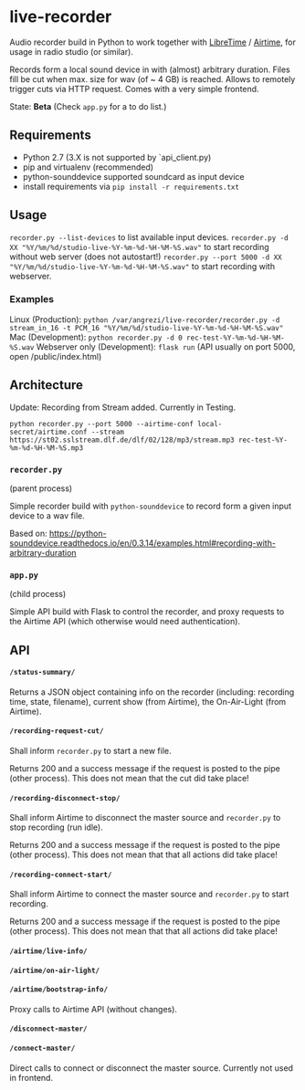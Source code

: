 # live-recorder

Audio recorder build in Python to work together with [LibreTime](https://github.com/LibreTime/libretime) / [Airtime](https://www.airtime.pro/), for usage in radio studio (or similar).

Records form a local sound device in with (almost) arbitrary duration.
Files fill be cut when max. size for wav (of ~ 4 GB) is reached.
Allows to remotely trigger cuts via HTTP request. Comes with a very simple frontend.

State: **Beta** (Check `app.py` for a to do list.)

## Requirements

- Python 2.7 (3.X is not supported by `api_client.py)
- pip and virtualenv (recommended)
- python-sounddevice supported soundcard as input device
- install requirements via `pip install -r requirements.txt`

## Usage

`recorder.py --list-devices` to list available input devices.
`recorder.py -d XX "%Y/%m/%d/studio-live-%Y-%m-%d-%H-%M-%S.wav"` to start recording without web server (does not autostart!)
`recorder.py --port 5000 -d XX "%Y/%m/%d/studio-live-%Y-%m-%d-%H-%M-%S.wav"` to start recording with webserver.

### Examples

Linux (Production): `python /var/angrezi/live-recorder/recorder.py -d stream_in_16 -t PCM_16 "%Y/%m/%d/studio-live-%Y-%m-%d-%H-%M-%S.wav"`
Mac (Development): `python recorder.py -d 0 rec-test-%Y-%m-%d-%H-%M-%S.wav`
Webserver only (Development): `flask run` (API usually on port 5000, open /public/index.html)

## Architecture

Update: Recording from Stream added. Currently in Testing.

`python recorder.py --port 5000 --airtime-conf local-secret/airtime.conf --stream https://st02.sslstream.dlf.de/dlf/02/128/mp3/stream.mp3 rec-test-%Y-%m-%d-%H-%M-%S.mp3`

### `recorder.py`

(parent process)

Simple recorder build with `python-sounddevice` to record form a given input device to a wav file.

Based on: https://python-sounddevice.readthedocs.io/en/0.3.14/examples.html#recording-with-arbitrary-duration

### `app.py`

(child process)

Simple API build with Flask to control the recorder, and proxy requests to the Airtime API (which otherwise would need authentication).

## API

#### `/status-summary/`

Returns a JSON object containing info on the recorder (including: recording time, state, filename), current show (from Airtime), the On-Air-Light (from Airtime).

#### `/recording-request-cut/`

Shall inform `recorder.py` to start a new file.

Returns 200 and a success message if the request is posted to the pipe (other process). This does not mean that the cut did take place!

#### `/recording-disconnect-stop/`

Shall inform Airtime to disconnect the master source and `recorder.py` to stop recording (run idle).

Returns 200 and a success message if the request is posted to the pipe (other process). This does not mean that that all actions did take place!

#### `/recording-connect-start/`

Shall inform Airtime to connect the master source and `recorder.py` to start recording.

Returns 200 and a success message if the request is posted to the pipe (other process). This does not mean that that all actions did take place!

#### `/airtime/live-info/`
#### `/airtime/on-air-light/`
#### `/airtime/bootstrap-info/`

Proxy calls to Airtime API (without changes).

#### `/disconnect-master/`
#### `/connect-master/`

Direct calls to connect or disconnect the master source. Currently not used in frontend.
